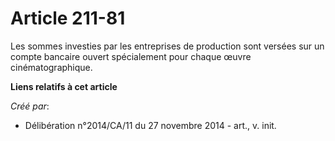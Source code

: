 # Article 211-81

Les sommes investies par les entreprises de production sont versées sur un compte bancaire ouvert spécialement pour chaque
œuvre cinématographique.

**Liens relatifs à cet article**

_Créé par_:

  - Délibération n°2014/CA/11 du 27 novembre 2014 - art., v. init.
